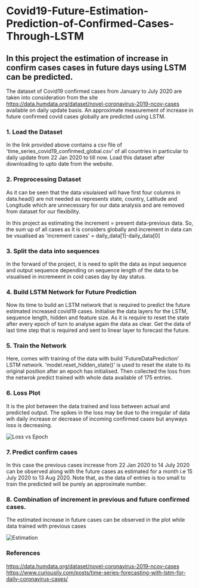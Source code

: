 # Covid19-Future-Estimation-Prediction-of-Confirmed-Cases-Through-LSTM
## In this project the estimation of increase in confirm cases cases in future days using LSTM can be predicted.
The dataset of Covid19 confirmed cases from January to July 2020 are taken into consideration from the site https://data.humdata.org/dataset/novel-coronavirus-2019-ncov-cases available on daily update basis. An approximate measurement of increase in future confirmed covid cases globally are predicted using LSTM.

### 1. Load the Dataset
In the link provided above contains a csv file of 'time_series_covid19_confirmed_global.csv' of all countries in particular to daily update from 22 Jan 2020 to till now. Load this dataset after downloading to upto date from the website.

### 2. Preprocessing Dataset
As it can be seen that the data visulaised will have first four columns in data.head() are not needed as represents state, country, Latitude and Longitude which are unnecessary for our data analysis and are removed from dataset for our flexibility.

In this project as estimating the increment = present data-previous data. So, the sum up of all cases as it is considers globally and increment in data can be vsualised as 'increment cases' = daily_data[1]-daily_data[0]

### 3. Split the data into sequences
In the forward of the project, it is need to split the data as input sequence and output sequence depending on sequence length of the data to be visualised in incremeent in coid cases day by day status.

### 4. Build LSTM Network for Future Prediction
Now its time to build an LSTM network that is required to predict the future estimated increased covid19 cases. Initialise the data layers for the LSTM, sequence length, hidden and feature size. As it is require to reset the state after every epoch of turn to analyse again the data as clear. Get the data of last time step that is required and sent to linear layer to forecast the future.

### 5. Train the Network
Here, comes with training of the data with build 'FutureDataPrediction' LSTM network. 'model.reset_hidden_state()' is used to reset the state to its original position after an epoch has initialised. Then collected the loss from the netwrok predict trained with whole data available of 175 entries.

### 6. Loss Plot
It is the plot between the data trained and loss between actual and predicted output. The spikes in the loss may be due to the irregular of data wih daily increase or decrease of incoming confirmed cases but anyways loss is decreasing.


![Loss vs Epoch](https://github.com/Nutakki2259/Covid19-Future-Estimation-Prediction-of-Confirmed-Cases-Through-LSTM/blob/master/images/loss%20plot.png)

### 7. Predict confirm cases 
In this case the previous cases increase from 22 Jan 2020 to 14 July 2020 can be observed along with the future cases as estimated for a month i.e 15 July 2020 to 13 Aug 2020. Note that, as the data of entries is too small to train the predicted will be purely an approximate number.

### 8. Combination of increment in previous and future confirmed cases.
The estimated increase in future cases can be observed in the plot while data trained with previous cases

![Estimation](https://github.com/Nutakki2259/Covid19-Future-Estimation-Prediction-of-Confirmed-Cases-Through-LSTM/blob/master/images/estimation.png)

### References
https://data.humdata.org/dataset/novel-coronavirus-2019-ncov-cases
https://www.curiousily.com/posts/time-series-forecasting-with-lstm-for-daily-coronavirus-cases/
